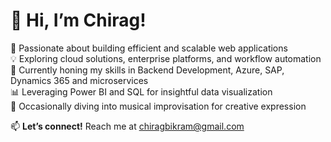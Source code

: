 # 👋 Hi, I’m Chirag!

🚀 Passionate about building efficient and scalable web applications  
💡 Exploring cloud solutions, enterprise platforms, and workflow automation  
🌱 Currently honing my skills in Backend Development, Azure, SAP, Dynamics 365 and microservices  
📊 Leveraging Power BI and SQL for insightful data visualization  
🎸 Occasionally diving into musical improvisation for creative expression  

📫 **Let’s connect!** Reach me at [chiragbikram@gmail.com](mailto:chiragbikram@gmail.com)

<!---
chiragthakuri/chiragthakuri is a ✨ special ✨ repository because its `README.md` (this file) appears on your GitHub profile.
You can click the Preview link to take a look at your changes.
--->
